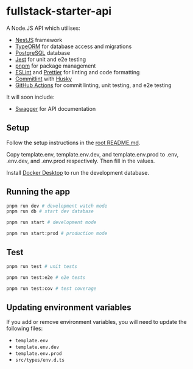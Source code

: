 # fullstack-starter-api

A Node.JS API which utilises:

- [NestJS](https://nestjs.com/) framework
- [TypeORM](https://typeorm.io/) for database access and migrations
- [PostgreSQL](https://www.postgresql.org/) database
- [Jest](https://jestjs.io/) for unit and e2e testing
- [pnpm](https://pnpm.io/) for package management
- [ESLint](https://eslint.org/) and [Prettier](https://prettier.io/) for linting and code formatting
- [Commitlint](https://commitlint.js.org/#/) with [Husky](https://typicode.github.io/husky/#/)
- [GitHub Actions](https://github.com/features/actions) for commit linting, unit testing, and e2e testing

It will soon include:

- [Swagger](https://swagger.io/) for API documentation

## Setup

Follow the setup instructions in the [root README.md](../README.md#Setup).

Copy template.env, template.env.dev, and template.env.prod to .env, .env.dev, and .env.prod respectively. Then fill in the values.

Install [Docker Desktop](https://docs.docker.com/get-docker/) to run the development database.

## Running the app

```bash
pnpm run dev # development watch mode
pnpm run db # start dev database

pnpm run start # development mode

pnpm run start:prod # production mode
```

## Test

```bash
pnpm run test # unit tests

pnpm run test:e2e # e2e tests

pnpm run test:cov # test coverage
```

## Updating environment variables

If you add or remove environment variables, you will need to update the following files:

- `template.env`
- `template.env.dev`
- `template.env.prod`
- `src/types/env.d.ts`
